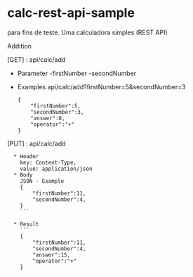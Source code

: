 # calc-rest-api-sample
para fins de teste. Uma calculadora simples (REST API) 

Addition

[GET] : api/calc/add
  * Parameter
	-firstNumber
	-secondNumber
	
	
  * Examples
	api/calc/add?firstNumber=5&secondNumber=3
	```
	{
		"firstNumber":5,
		"secondNumber":3,
		"answer":8,
		"operator":"+"
	}
	``` 

[PUT] : api/calc/add
```
  * Header
	key: Content-Type,
	value: application/json
  * Body
	JSON - Example
	{
		"firstNumber":11,
		"secondNumber":4,
	}
	```

  * Result
	```
	{
		"firstNumber":11,
		"secondNumber":4,
		"answer":15,
		"operator":"+"
	}
```
